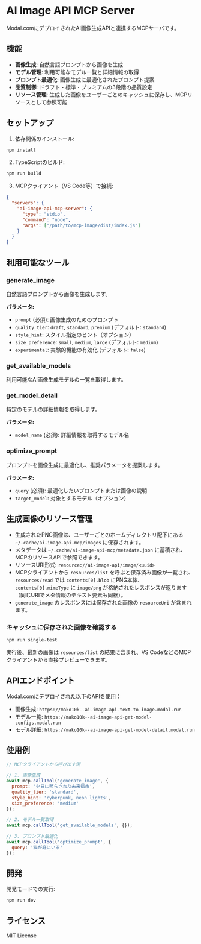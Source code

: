 # AI Image API MCP Server

Modal.comにデプロイされたAI画像生成APIと連携するMCPサーバです。

## 機能

- **画像生成**: 自然言語プロンプトから画像を生成
- **モデル管理**: 利用可能なモデル一覧と詳細情報の取得
- **プロンプト最適化**: 画像生成に最適化されたプロンプト提案
- **品質制御**: ドラフト・標準・プレミアムの3段階の品質設定
- **リソース管理**: 生成した画像をユーザーごとのキャッシュに保存し、MCPリソースとして参照可能

## セットアップ

1. 依存関係のインストール:
```bash
npm install
```

2. TypeScriptのビルド:
```bash
npm run build
```

3. MCPクライアント（VS Code等）で接続:
```json
{
  "servers": {
    "ai-image-api-mcp-server": {
      "type": "stdio",
      "command": "node",
      "args": ["/path/to/mcp-image/dist/index.js"]
    }
  }
}
```

## 利用可能なツール

### generate_image
自然言語プロンプトから画像を生成します。

**パラメータ:**
- `prompt` (必須): 画像生成のためのプロンプト
- `quality_tier`: `draft`, `standard`, `premium` (デフォルト: `standard`)
- `style_hint`: スタイル指定のヒント（オプション）
- `size_preference`: `small`, `medium`, `large` (デフォルト: `medium`)
- `experimental`: 実験的機能の有効化 (デフォルト: `false`)

### get_available_models
利用可能なAI画像生成モデルの一覧を取得します。

### get_model_detail
特定のモデルの詳細情報を取得します。

**パラメータ:**
- `model_name` (必須): 詳細情報を取得するモデル名

### optimize_prompt
プロンプトを画像生成に最適化し、推奨パラメータを提案します。

**パラメータ:**
- `query` (必須): 最適化したいプロンプトまたは画像の説明
- `target_model`: 対象とするモデル（オプション）

## 生成画像のリソース管理

- 生成されたPNG画像は、ユーザーごとのホームディレクトリ配下にある `~/.cache/ai-image-api-mcp/images` に保存されます。
- メタデータは `~/.cache/ai-image-api-mcp/metadata.json` に蓄積され、MCPのリソースAPIで参照できます。
- リソースURI形式: `resource://ai-image-api/image/<uuid>`
- MCPクライアントから `resources/list` を呼ぶと保存済み画像が一覧され、`resources/read` では `contents[0].blob` にPNG本体、`contents[0].mimeType` に `image/png` が格納されたレスポンスが返ります（同じURIでメタ情報のテキスト要素も同梱）。
- `generate_image` のレスポンスには保存された画像の `resourceUri` が含まれます。

### キャッシュに保存された画像を確認する

```bash
npm run single-test
```

実行後、最新の画像は `resources/list` の結果に含まれ、VS CodeなどのMCPクライアントから直接プレビューできます。

## APIエンドポイント

Modal.comにデプロイされた以下のAPIを使用：

- 画像生成: `https://mako10k--ai-image-api-text-to-image.modal.run`
- モデル一覧: `https://mako10k--ai-image-api-get-model-configs.modal.run`
- モデル詳細: `https://mako10k--ai-image-api-get-model-detail.modal.run`

## 使用例

```javascript
// MCPクライアントから呼び出す例

// 1. 画像生成
await mcp.callTool('generate_image', {
  prompt: '夕日に照らされた未来都市',
  quality_tier: 'standard',
  style_hint: 'cyberpunk, neon lights',
  size_preference: 'medium'
});

// 2. モデル一覧取得
await mcp.callTool('get_available_models', {});

// 3. プロンプト最適化
await mcp.callTool('optimize_prompt', {
  query: '猫が庭にいる'
});
```

## 開発

開発モードでの実行:
```bash
npm run dev
```

## ライセンス

MIT License